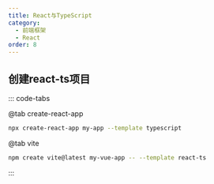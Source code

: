 ```yaml
---
title: React与TypeScript
category:
  - 前端框架
  - React
order: 8
---
```


## 创建react-ts项目

::: code-tabs

@tab create-react-app

```bash
npx create-react-app my-app --template typescript
```

@tab vite

```bash
npm create vite@latest my-vue-app -- --template react-ts
```

:::



